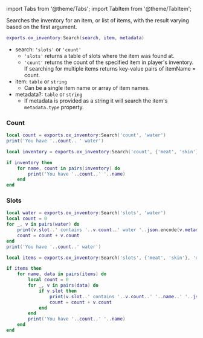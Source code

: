 import Tabs from '@theme/Tabs';
import TabItem from '@theme/TabItem';

Searches the inventory for an item, or list of items, with the result varying based on the first argument.

```lua
exports.ox_inventory:Search(search, item, metadata)
```
* search: `'slots'` or `'count'`
  * `'slots'` returns a table of slots where the item was found at.
  * `'count'` returns the count of the specified item in player's inventory. If searching for multiple items
  returns key-value pairs of itemName = count.
* item: `table` or `string`
  * Can be a single item name or array of item names.
* metadata?: `table` or `string`
  * If metadata is provided as a string it will search the item's `metadata.type` property.

### Count

<Tabs>
<TabItem value="1" label="Single item">

```lua
local count = exports.ox_inventory:Search('count', 'water')
print('You have '..count.. ' water')
```

</TabItem>
<TabItem value="2" label="Multiple items">

```lua
local inventory = exports.ox_inventory:Search('count', {'meat', 'skin'}, {grade="1"})

if inventory then
    for name, count in pairs(inventory) do
        print('You have '..count..' '..name)
    end
end
```

</TabItem>
</Tabs>

### Slots

<Tabs>
<TabItem value="1" label="Single item">

```lua
local water = exports.ox_inventory:Search('slots', 'water')
local count = 0
for _, v in pairs(water) do
    print(v.slot..' contains '..v.count..' water '..json.encode(v.metadata))
    count = count + v.count
end
print('You have '..count..' water')
```

</TabItem>
<TabItem value="2" label="Multiple items">

```lua
local items = exports.ox_inventory:Search('slots', {'meat', 'skin'}, 'deer')

if items then
    for name, data in pairs(items) do
        local count = 0
        for _, v in pairs(data) do
            if v.slot then
                print(v.slot..' contains '..v.count..' '..name..' '..json.encode(v.metadata))
                count = count + v.count
            end
        end
        print('You have '..count..' '..name)
    end
end
```

</TabItem>
</Tabs>
